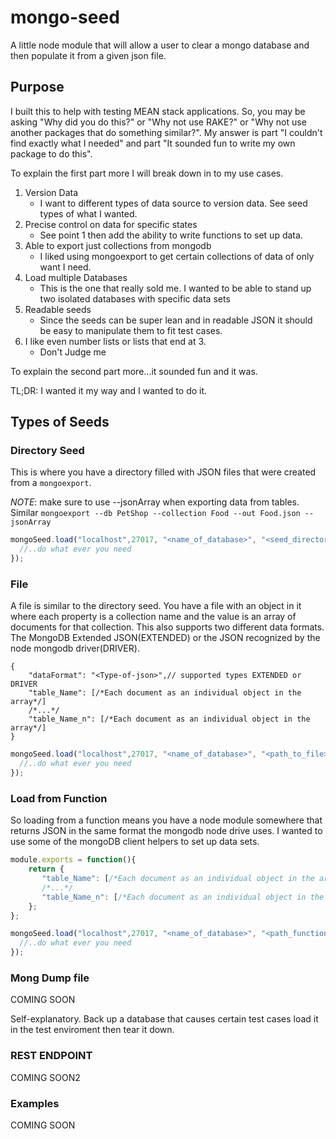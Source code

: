 # mongo-seed
A little node module that will allow a user to clear a mongo database and then populate it from a given json file.

## Purpose

I built this to help with testing MEAN stack applications. So, you may be asking "Why did you do this?" or "Why not use RAKE?" 
or "Why not use another packages that do something similar?". My answer is part "I couldn't find exactly what I needed" and 
part "It sounded fun to write my own package to do this". 

To explain the first part more I will break down in to my use cases. 

1. Version Data
   - I want to different types of data source to version data. See seed types of what I wanted.
2. Precise control on data for specific states
   - See point 1 then add the ability to write functions to set up data.
3. Able to export just collections from mongodb 
    - I liked using mongoexport to get certain collections of data of only want I need.
4. Load multiple Databases
    - This is the one that really sold me. I wanted to be able to stand up two isolated databases with specific data sets
5. Readable seeds
    - Since the seeds can be super lean and in readable JSON it should be easy to manipulate them to fit test cases.
6. I like even number lists or lists that end at 3.
    - Don't Judge me

To explain the second part more...it sounded fun and it was.


TL;DR: I wanted it my way and I wanted to do it.

## Types of Seeds

### Directory Seed

This is where you have a directory filled with JSON files that were created from a ```mongoexport```.

_NOTE_: make sure to use --jsonArray when exporting data from tables. Similar ```mongoexport --db PetShop --collection Food --out Food.json --jsonArray```


```javascript
mongoSeed.load("localhost",27017, "<name_of_database>", "<seed_directory>", "dir", function (err) {
  //..do what ever you need
});
```

### File

A file is similar to the directory seed. You have a file with an object in it where each property is a collection name and the value is an array of documents for that collection.
This also supports two different data formats. The MongoDB Extended JSON(EXTENDED) or the JSON recognized by the node mongodb driver(DRIVER). 

```text
{
    "dataFormat": "<Type-of-json>",// supported types EXTENDED or DRIVER
    "table_Name": [/*Each document as an individual object in the array*/]
    /*...*/
    "table_Name_n": [/*Each document as an individual object in the array*/]
}
```

```javascript
mongoSeed.load("localhost",27017, "<name_of_database>", "<path_to_file>", "file", function (err) {
  //..do what ever you need
});
```

### Load from Function

So loading from a function means you have a node module somewhere that returns JSON in the same format the mongodb node drive uses. I wanted to use some of the mongoDB client helpers to set up data sets.

```javascript
module.exports = function(){
    return {
       "table_Name": [/*Each document as an individual object in the array*/]
       /*...*/
       "table_Name_n": [/*Each document as an individual object in the array*/]
    };
};
```

```javascript
mongoSeed.load("localhost",27017, "<name_of_database>", "<path_function_def>", "function", function (err) {
  //..do what ever you need
});
```


### Mong Dump file

COMING SOON

Self-explanatory. Back up a database that causes certain test cases load it in the test enviroment then tear it down.


### REST ENDPOINT

COMING SOON2


### Examples

COMING SOON
